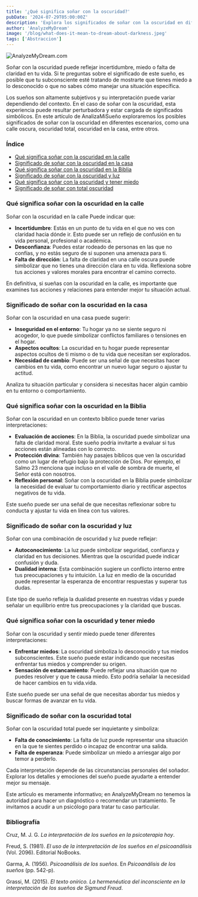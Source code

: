 ```yaml
---
title: '¿Qué significa soñar con la oscuridad?'
pubDate: '2024-07-29T05:00:00Z'
description: 'Explora los significados de soñar con la oscuridad en diferentes contextos y lo que puede indicar sobre tu estado emocional y psicológico.'
author: 'AnalyzeMyDream'
image: '/blog/what-does-it-mean-to-dream-about-darkness.jpeg'
tags: ['Abstraccion']
---
```


![AnalyzeMyDream.com](/blog/what-does-it-mean-to-dream-about-darkness.jpeg)

Soñar con la oscuridad puede reflejar incertidumbre, miedo o falta de claridad en tu vida. Si te preguntas sobre el significado de este sueño, es posible que tu subconsciente esté tratando de mostrarte que tienes miedo a lo desconocido o que no sabes cómo manejar una situación específica.

Los sueños son altamente subjetivos y su interpretación puede variar dependiendo del contexto. En el caso de soñar con la oscuridad, esta experiencia puede resultar perturbadora y estar cargada de significados simbólicos. En este artículo de AnalizaMiSueño exploraremos los posibles significados de soñar con la oscuridad en diferentes escenarios, como una calle oscura, oscuridad total, oscuridad en la casa, entre otros.

### Índice

- [Qué significa soñar con la oscuridad en la calle](#que-significa-sonar-con-la-oscuridad-en-la-calle)
- [Significado de soñar con la oscuridad en la casa](#significado-de-sonar-con-la-oscuridad-en-la-casa)
- [Qué significa soñar con la oscuridad en la Biblia](#que-significa-sonar-con-la-oscuridad-en-la-biblia)
- [Significado de soñar con la oscuridad y luz](#significado-de-sonar-con-la-oscuridad-y-luz)
- [Qué significa soñar con la oscuridad y tener miedo](#que-significa-sonar-con-la-oscuridad-y-tener-miedo)
- [Significado de soñar con total oscuridad](#significado-de-soñar-con-la-oscuridad-total)

### Qué significa soñar con la oscuridad en la calle

Soñar con la oscuridad en la calle Puede indicar que:

- **Incertidumbre**: Estás en un punto de tu vida en el que no ves con claridad hacia dónde ir. Esto puede ser un reflejo de confusión en tu vida personal, profesional o académica.
- **Desconfianza**: Puedes estar rodeado de personas en las que no confías, y no estás seguro de si suponen una amenaza para ti.
- **Falta de dirección**: La falta de claridad en una calle oscura puede simbolizar que no tienes una dirección clara en tu vida. Reflexiona sobre tus acciones y valores morales para encontrar el camino correcto.

En definitiva, si sueñas con la oscuridad en la calle, es importante que examines tus acciones y relaciones para entender mejor tu situación actual.

### Significado de soñar con la oscuridad en la casa

Soñar con la oscuridad en una casa puede sugerir:

- **Inseguridad en el entorno**: Tu hogar ya no se siente seguro ni acogedor, lo que puede simbolizar conflictos familiares o tensiones en el hogar.
- **Aspectos ocultos**: La oscuridad en tu hogar puede representar aspectos ocultos de ti mismo o de tu vida que necesitan ser explorados.
- **Necesidad de cambio**: Puede ser una señal de que necesitas hacer cambios en tu vida, como encontrar un nuevo lugar seguro o ajustar tu actitud.

Analiza tu situación particular y considera si necesitas hacer algún cambio en tu entorno o comportamiento.

### Qué significa soñar con la oscuridad en la Biblia

Soñar con la oscuridad en un contexto bíblico puede tener varias interpretaciones:

- **Evaluación de acciones**: En la Biblia, la oscuridad puede simbolizar una falta de claridad moral. Este sueño podría invitarte a evaluar si tus acciones están alineadas con lo correcto.
- **Protección divina**: También hay pasajes bíblicos que ven la oscuridad como un lugar de refugio bajo la protección de Dios. Por ejemplo, el Salmo 23 menciona que incluso en el valle de sombra de muerte, el Señor está con nosotros.
- **Reflexión personal**: Soñar con la oscuridad en la Biblia puede simbolizar la necesidad de evaluar tu comportamiento diario y rectificar aspectos negativos de tu vida.

Este sueño puede ser una señal de que necesitas reflexionar sobre tu conducta y ajustar tu vida en línea con tus valores.

### Significado de soñar con la oscuridad y luz

Soñar con una combinación de oscuridad y luz puede reflejar:

- **Autoconocimiento**: La luz puede simbolizar seguridad, confianza y claridad en tus decisiones. Mientras que la oscuridad puede indicar confusión y duda.
- **Dualidad interna**: Esta combinación sugiere un conflicto interno entre tus preocupaciones y tu intuición. La luz en medio de la oscuridad puede representar la esperanza de encontrar respuestas y superar tus dudas.

Este tipo de sueño refleja la dualidad presente en nuestras vidas y puede señalar un equilibrio entre tus preocupaciones y la claridad que buscas.

### Qué significa soñar con la oscuridad y tener miedo

Soñar con la oscuridad y sentir miedo puede tener diferentes interpretaciones:

- **Enfrentar miedos**: La oscuridad simboliza lo desconocido y tus miedos subconscientes. Este sueño puede estar indicando que necesitas enfrentar tus miedos y comprender su origen.
- **Sensación de estancamiento**: Puede reflejar una situación que no puedes resolver y que te causa miedo. Esto podría señalar la necesidad de hacer cambios en tu vida.vida.

Este sueño puede ser una señal de que necesitas abordar tus miedos y buscar formas de avanzar en tu vida.

### Significado de soñar con la oscuridad total

Soñar con la oscuridad total puede ser inquietante y simboliza:

- **Falta de conocimiento**: La falta de luz puede representar una situación en la que te sientes perdido o incapaz de encontrar una salida.
- **Falta de esperanza**: Puede simbolizar un miedo a arriesgar algo por temor a perderlo.

Cada interpretación depende de las circunstancias personales del soñador. Explorar los detalles y emociones del sueño puede ayudarte a entender mejor su mensaje.

Este artículo es meramente informativo; en AnalyzeMyDream no tenemos la autoridad para hacer un diagnóstico o recomendar un tratamiento. Te invitamos a acudir a un psicólogo para tratar tu caso particular.

### Bibliografía

Cruz, M. J. G. *La interpretación de los sueños en la psicoterapia hoy*.

Freud, S. (1981). *El uso de la interpretación de los sueños en el psicoanálisis* (Vol. 2096). Editorial NoBooks.

Garma, A. (1956). *Psicoanálisis de los sueños*. En *Psicoanálisis de los sueños* (pp. 542-p).

Grassi, M. (2015). *El texto onírico. La hermenéutica del inconsciente en la interpretación de los sueños de Sigmund Freud*.